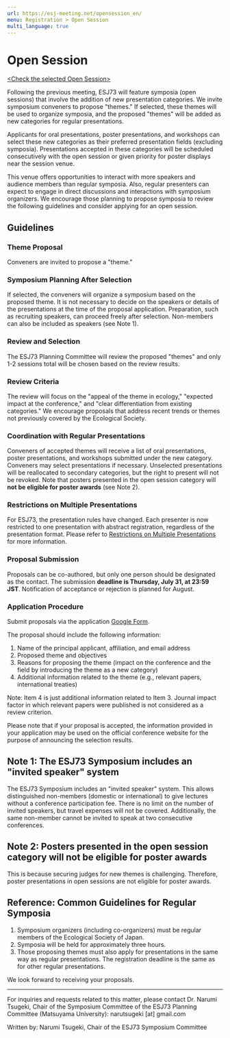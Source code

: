 ```yaml
---
url: https://esj-meeting.net/opensession_en/
menu: Registration > Open Session
multi_language: true
---
```


# Open Session

[\<Check the selected Open Session\>](/sessions_en#open-session)

Following the previous meeting, ESJ73 will feature symposia (open sessions) that involve the addition of new presentation categories. We invite symposium conveners to propose "themes." If selected, these themes will be used to organize symposia, and the proposed "themes" will be added as new categories for regular presentations.

Applicants for oral presentations, poster presentations, and workshops can select these new categories as their preferred presentation fields (excluding symposia). Presentations accepted in these categories will be scheduled consecutively with the open session or given priority for poster displays near the session venue.

This venue offers opportunities to interact with more speakers and audience members than regular symposia. Also, regular presenters can expect to engage in direct discussions and interactions with symposium organizers. We encourage those planning to propose symposia to review the following guidelines and consider applying for an open session.

## Guidelines

### Theme Proposal

Conveners are invited to propose a "theme."

### Symposium Planning After Selection

If selected, the conveners will organize a symposium based on the proposed theme. It is not necessary to decide on the speakers or details of the presentations at the time of the proposal application. Preparation, such as recruiting speakers, can proceed freely after selection. Non-members can also be included as speakers (see Note 1).

### Review and Selection

The ESJ73 Planning Committee will review the proposed "themes" and only 1-2 sessions total will be chosen based on the review results.

### Review Criteria

The review will focus on the "appeal of the theme in ecology," "expected impact at the conference," and "clear differentiation from existing categories." We encourage proposals that address recent trends or themes not previously covered by the Ecological Society.

### Coordination with Regular Presentations

Conveners of accepted themes will receive a list of oral presentations, poster presentations, and workshops submitted under the new category. Conveners may select presentations if necessary. Unselected presentations will be reallocated to secondary categories, but the right to present will not be revoked. Note that posters presented in the open session category will **not be eligible for poster awards** (see Note 2).

### Restrictions on Multiple Presentations

For ESJ73, the presentation rules have changed. Each presenter is now restricted to one presentation with abstract registration, regardless of the presentation format. Please refer to [Restrictions on Multiple Presentations](/registinfo_en#Restrictions-on-Multiple-Presentations) for more information.

### Proposal Submission

Proposals can be co-authored, but only one person should be designated as the contact. The submission **deadline is Thursday, July 31, at 23:59 JST**. Notification of acceptance or rejection is planned for August.

### Application Procedure

Submit proposals via the application [Google Form](https://forms.gle/qHr7ivZ47VT5F3go8).

The proposal should include the following information:

1. Name of the principal applicant, affiliation, and email address
2. Proposed theme and objectives
3. Reasons for proposing the theme (impact on the conference and the field by introducing the theme as a new category)
4. Additional information related to the theme (e.g., relevant papers, international treaties)

Note: Item 4 is just additional information related to Item 3. Journal impact factor in which relevant papers were published is not considered as a review criterion.

Please note that if your proposal is accepted, the information provided in your application may be used on the official conference website for the purpose of announcing the selection results.

## Note 1: The ESJ73 Symposium includes an "invited speaker" system

The ESJ73 Symposium includes an "invited speaker" system. This allows distinguished non-members (domestic or international) to give lectures without a conference participation fee. There is no limit on the number of invited speakers, but travel expenses will not be covered. Additionally, the same non-member cannot be invited to speak at two consecutive conferences.

## Note 2: Posters presented in the open session category will not be eligible for poster awards

This is because securing judges for new themes is challenging. Therefore, poster presentations in open sessions are not eligible for poster awards.

## Reference: Common Guidelines for Regular Symposia

1. Symposium organizers (including co-organizers) must be regular members of the Ecological Society of Japan.
2. Symposia will be held for approximately three hours.
3. Those proposing themes must also apply for presentations in the same way as regular presentations. The registration deadline is the same as for other regular presentations.

We look forward to receiving your proposals.

***
For inquiries and requests related to this matter, please contact Dr. Narumi Tsugeki, Chair of the Symposium Committee of the ESJ73 Planning Committee (Matsuyama University): narutsugeki \[at\] gmail.com

Written by: Narumi Tsugeki, Chair of the ESJ73 Symposium Committee
